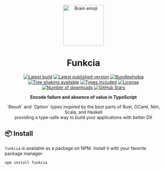 <p align="center">
  <a href="https://github.com/lukemorales/funkcia" target="\_parent"><img src="https://em-content.zobj.net/source/samsung/395/brain_1f9e0.png" alt="Brain emoji" height="130"></a>
</p>

<h1 align="center">Funkcia</h1>

<p align="center">
  <a href="https://github.com/lukemorales/funkcia/actions/workflows/tests.yml" target="\_parent"><img src="https://github.com/lukemorales/funkcia/actions/workflows/tests.yml/badge.svg?branch=main" alt="Latest build"></a>
  <a href="https://www.npmjs.com/package/funkcia" target="\_parent"><img src="https://badgen.net/npm/v/funkcia" alt="Latest published version"></a>
  <a href="https://bundlephobia.com/package/funkcia@latest" target="\_parent"><img src="https://badgen.net/bundlephobia/minzip/funkcia" alt="Bundlephobia"></a>
  <a href="https://bundlephobia.com/package/funkcia@latest" target="\_parent"><img src="https://badgen.net/bundlephobia/tree-shaking/funkcia" alt="Tree shaking available"></a>
  <a href="https://github.com/lukemorales/funkcia" target="\_parent"><img src="https://badgen.net/npm/types/funkcia" alt="Types included"></a>
  <a href="https://www.npmjs.com/package/funkcia" target="\_parent"><img src="https://badgen.net/npm/license/funkcia" alt="License"></a>
  <a href="https://www.npmjs.com/package/funkcia" target="\_parent"><img src="https://badgen.net/npm/dt/funkcia" alt="Number of downloads"></a>
  <a href="https://github.com/lukemorales/funkcia" target="\_parent"><img src="https://img.shields.io/github/stars/lukemorales/funkcia.svg?style=social&amp;label=Star" alt="GitHub Stars"></a>
</p>

<p align="center">
  <strong>Encode failure and absence of value in TypeScript</strong>
</p>

<p align="center">
  `Result` and `Option` types inspired by the best parts of Rust, OCaml, Nim, Scala, and Haskell
  <br> providing a type-safe way to build your applications with better DX
</p>

## 📦 Install
`funkcia` is available as a package on NPM. Install it with your favorite package manager:

```dircolors
npm install funkcia
```
